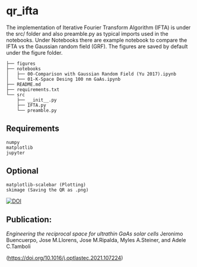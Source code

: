# qr_ifta


The implementation of Iterative Fourier Transform Algorithm (IFTA) is under the src/ folder and also preamble.py as typical imports used in the notebooks. Under Notebooks there are example notebook to compare the IFTA vs the  Gaussian random field (GRF). The figures are saved by default under the figure folder.


```
├── figures
├── notebooks
│   ├── 00-Comparison with Gaussian Random Field (Yu 2017).ipynb
│   └── 01-K-Space Desing 100 nm GaAs.ipynb
├── README.md
├── requirements.txt
└── src
    ├── __init__.py
    ├── IFTA.py
    └── preamble.py
```    

## Requirements
```
numpy
matplotlib
jupyter
```
## Optional 
```
matplotlib-scalebar (Plotting)
skimage (Saving the QR as .png)
```
[![DOI](https://zenodo.org/badge/274538091.svg)](https://zenodo.org/badge/latestdoi/274538091)

## Publication:
*Engineering the reciprocal space for ultrathin GaAs solar cells*
Jeronimo Buencuerpo, Jose M.Llorens, Jose M.Ripalda, Myles A.Steiner, and Adele C.Tamboli

(https://doi.org/10.1016/j.optlastec.2021.107224)
